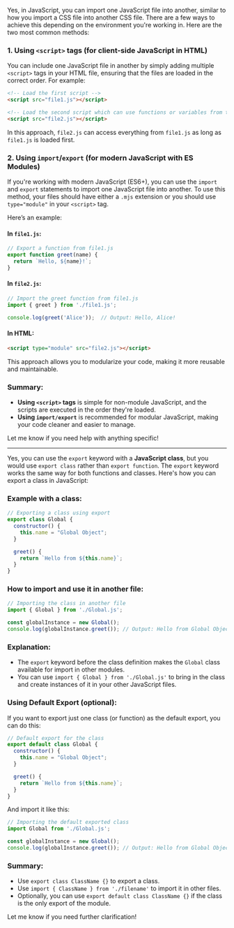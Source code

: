 Yes, in JavaScript, you can import one JavaScript file into another, similar to how you import a CSS file into another CSS file. There are a few ways to achieve this depending on the environment you're working in. Here are the two most common methods:

### 1. **Using `<script>` tags (for client-side JavaScript in HTML)**

You can include one JavaScript file in another by simply adding multiple `<script>` tags in your HTML file, ensuring that the files are loaded in the correct order. For example:

```html
<!-- Load the first script -->
<script src="file1.js"></script>

<!-- Load the second script which can use functions or variables from the first -->
<script src="file2.js"></script>
```

In this approach, `file2.js` can access everything from `file1.js` as long as `file1.js` is loaded first.

### 2. **Using `import`/`export` (for modern JavaScript with ES Modules)**

If you're working with modern JavaScript (ES6+), you can use the `import` and `export` statements to import one JavaScript file into another. To use this method, your files should have either a `.mjs` extension or you should use `type="module"` in your `<script>` tag.

Here’s an example:

#### In `file1.js`:
```javascript
// Export a function from file1.js
export function greet(name) {
  return `Hello, ${name}!`;
}
```

#### In `file2.js`:
```javascript
// Import the greet function from file1.js
import { greet } from './file1.js';

console.log(greet('Alice'));  // Output: Hello, Alice!
```

#### In HTML:
```html
<script type="module" src="file2.js"></script>
```

This approach allows you to modularize your code, making it more reusable and maintainable.

### Summary:
- **Using `<script>` tags** is simple for non-module JavaScript, and the scripts are executed in the order they're loaded.
- **Using `import/export`** is recommended for modular JavaScript, making your code cleaner and easier to manage.

Let me know if you need help with anything specific!

---

Yes, you can use the `export` keyword with a **JavaScript class**, but you would use `export class` rather than `export function`. The `export` keyword works the same way for both functions and classes. Here's how you can export a class in JavaScript:

### Example with a class:

```javascript
// Exporting a class using export
export class Global {
  constructor() {
    this.name = "Global Object";
  }

  greet() {
    return `Hello from ${this.name}`;
  }
}
```

### How to import and use it in another file:

```javascript
// Importing the class in another file
import { Global } from './Global.js';

const globalInstance = new Global();
console.log(globalInstance.greet()); // Output: Hello from Global Object
```

### Explanation:
- The `export` keyword before the class definition makes the `Global` class available for import in other modules.
- You can use `import { Global } from './Global.js'` to bring in the class and create instances of it in your other JavaScript files.

### Using Default Export (optional):
If you want to export just one class (or function) as the default export, you can do this:

```javascript
// Default export for the class
export default class Global {
  constructor() {
    this.name = "Global Object";
  }

  greet() {
    return `Hello from ${this.name}`;
  }
}
```

And import it like this:

```javascript
// Importing the default exported class
import Global from './Global.js';

const globalInstance = new Global();
console.log(globalInstance.greet()); // Output: Hello from Global Object
```

### Summary:
- Use `export class ClassName {}` to export a class.
- Use `import { ClassName } from './filename'` to import it in other files.
- Optionally, you can use `export default class ClassName {}` if the class is the only export of the module.

Let me know if you need further clarification!
